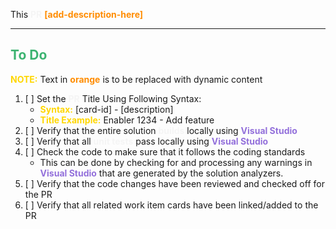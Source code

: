 This <span style="color:whitesmoke;font-weight:bold">PR</span> <span style="color:darkorange;font-weight:bold">[add-description-here]</span>

---

## <span style="color:mediumseagreen;font-weight:bold">To Do</span>
<span style="color:gold;font-weight:bold">NOTE:</span> Text in <span style="color:darkorange;font-weight:bold">orange</span> is to be replaced with dynamic content

1. [ ] Set the <span style="color:whitesmoke;font-weight:bold">PR</span> Title Using Following Syntax:
   * <span style="color:gold;font-weight:bold">Syntax:</span> [card-id] - [description]
    * <span style="color:gold;font-weight:bold">Title Example:</span> Enabler 1234 - Add feature 
2. [ ] Verify that the entire solution <span style="color:whitesmoke;font-weight:bold">builds</span> locally using <span style="color:mediumpurple;font-weight:bold;font-weight:bold">Visual Studio</span>
3. [ ] Verify that all <span style="color:whitesmoke;font-weight:bold">unit tests</span> pass locally using <span style="color:mediumpurple;font-weight:bold;font-weight:bold">Visual Studio</span>
4. [ ] Check the code to make sure that it follows the coding standards
   * This can be done by checking for and processing any warnings in <span style="color:mediumpurple;font-weight:bold">Visual Studio</span> that are generated by the solution analyzers.
5. [ ] Verify that the code changes have been reviewed and checked off for the PR
6. [ ] Verify that all related work item cards have been linked/added to the PR
